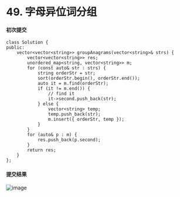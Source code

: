 # 49. 字母异位词分组

#### 初次提交

```
class Solution {
public:
    vector<vector<string>> groupAnagrams(vector<string>& strs) {
        vector<vector<string>> res;
        unordered_map<string, vector<string>> m;
        for (const auto& str : strs) {
            string orderStr = str;
            sort(orderStr.begin(), orderStr.end());
            auto it = m.find(orderStr);
            if (it != m.end()) {
                // find it
                it->second.push_back(str);
            } else {
                vector<string> temp;
                temp.push_back(str);
                m.insert({ orderStr, temp });
            }
        }
        for (auto& p : m) {
            res.push_back(p.second);
        }
        return res;
    }
};
```

#### 提交结果

![image](https://github.com/user-attachments/assets/1fd1f100-3de2-4651-8e18-72e220e6d278)



